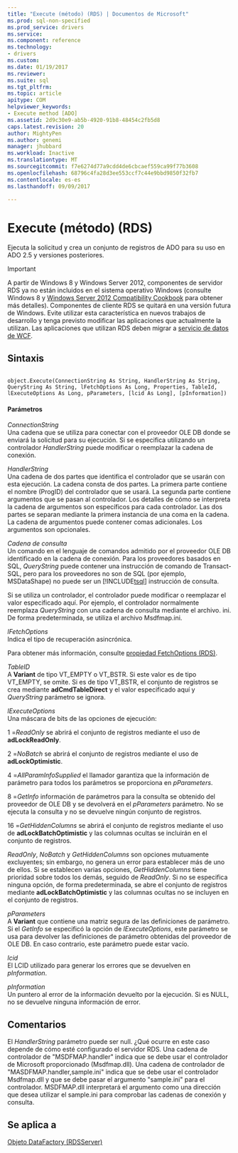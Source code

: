 ```yaml
---
title: "Execute (método) (RDS) | Documentos de Microsoft"
ms.prod: sql-non-specified
ms.prod_service: drivers
ms.service: 
ms.component: reference
ms.technology:
- drivers
ms.custom: 
ms.date: 01/19/2017
ms.reviewer: 
ms.suite: sql
ms.tgt_pltfrm: 
ms.topic: article
apitype: COM
helpviewer_keywords:
- Execute method [ADO]
ms.assetid: 2d9c30e9-ab5b-4920-91b8-48454c2fb5d8
caps.latest.revision: 20
author: MightyPen
ms.author: genemi
manager: jhubbard
ms.workload: Inactive
ms.translationtype: MT
ms.sourcegitcommit: f7e6274d77a9cdd4de6cbcaef559ca99f77b3608
ms.openlocfilehash: 68796c4fa28d3ee553ccf7c44e9bbd9850f32fb7
ms.contentlocale: es-es
ms.lasthandoff: 09/09/2017

---
```

# <a name="execute-method-rds"></a>Execute (método) (RDS)
Ejecuta la solicitud y crea un conjunto de registros de ADO para su uso en ADO 2.5 y versiones posteriores.  
  
> [!IMPORTANT]
>  A partir de Windows 8 y Windows Server 2012, componentes de servidor RDS ya no están incluidos en el sistema operativo Windows (consulte Windows 8 y [Windows Server 2012 Compatibility Cookbook](https://www.microsoft.com/en-us/download/details.aspx?id=27416) para obtener más detalles). Componentes de cliente RDS se quitará en una versión futura de Windows. Evite utilizar esta característica en nuevos trabajos de desarrollo y tenga previsto modificar las aplicaciones que actualmente la utilizan. Las aplicaciones que utilizan RDS deben migrar a [servicio de datos de WCF](http://go.microsoft.com/fwlink/?LinkId=199565).  
  
## <a name="syntax"></a>Sintaxis  
  
```  
  
object.Execute(ConnectionString As String, HandlerString As String, QueryString As String, lFetchOptions As Long, Properties, TableId, lExecuteOptions As Long, pParameters, [lcid As Long], [pInformation])  
```  
  
#### <a name="parameters"></a>Parámetros  
 *ConnectionString*  
 Una cadena que se utiliza para conectar con el proveedor OLE DB donde se enviará la solicitud para su ejecución. Si se especifica utilizando un controlador *HandlerString* puede modificar o reemplazar la cadena de conexión.  
  
 *HandlerString*  
 Una cadena de dos partes que identifica el controlador que se usarán con esta ejecución. La cadena consta de dos partes. La primera parte contiene el nombre (ProgID) del controlador que se usará. La segunda parte contiene argumentos que se pasan al controlador. Los detalles de cómo se interpreta la cadena de argumentos son específicos para cada controlador. Las dos partes se separan mediante la primera instancia de una coma en la cadena. La cadena de argumentos puede contener comas adicionales. Los argumentos son opcionales.  
  
 *Cadena de consulta*  
 Un comando en el lenguaje de comandos admitido por el proveedor OLE DB identificado en la cadena de conexión. Para los proveedores basados en SQL, *QueryString* puede contener una instrucción de comando de Transact-SQL, pero para los proveedores no son de SQL (por ejemplo, MSDataShape) no puede ser un [!INCLUDE[tsql](../../../includes/tsql_md.md)] instrucción de consulta.  
  
 Si se utiliza un controlador, el controlador puede modificar o reemplazar el valor especificado aquí. Por ejemplo, el controlador normalmente reemplaza *QueryString* con una cadena de consulta mediante el archivo. ini. De forma predeterminada, se utiliza el archivo Msdfmap.ini.  
  
 *lFetchOptions*  
 Indica el tipo de recuperación asincrónica.  
  
 Para obtener más información, consulte [propiedad FetchOptions (RDS)](../../../ado/reference/rds-api/fetchoptions-property-rds.md).  
  
 *TableID*  
 A **Variant** de tipo VT_EMPTY o VT_BSTR. Si este valor es de tipo VT_EMPTY, se omite. Si es de tipo VT_BSTR, el conjunto de registros se crea mediante **adCmdTableDirect** y el valor especificado aquí y *QueryString* parámetro se ignora.  
  
 *lExecuteOptions*  
 Una máscara de bits de las opciones de ejecución:  
  
 1 =*ReadOnly* se abrirá el conjunto de registros mediante el uso de **adLockReadOnly**.  
  
 2 =*NoBatch* se abrirá el conjunto de registros mediante el uso de **adLockOptimistic**.  
  
 4 =*AllParamInfoSupplied* el llamador garantiza que la información de parámetro para todos los parámetros se proporciona en *pParameters*.  
  
 8 =*GetInfo* información de parámetros para la consulta se obtenido del proveedor de OLE DB y se devolverá en el *pParameters* parámetro. No se ejecuta la consulta y no se devuelve ningún conjunto de registros.  
  
 16 =*GetHiddenColumns* se abrirá el conjunto de registros mediante el uso de **adLockBatchOptimistic** y las columnas ocultas se incluirán en el conjunto de registros.  
  
 *ReadOnly*, *NoBatch* y *GetHiddenColumns* son opciones mutuamente excluyentes; sin embargo, no genera un error para establecer más de uno de ellos. Si se establecen varias opciones, *GetHiddenColumns* tiene prioridad sobre todos los demás, seguido de *ReadOnly*. Si no se especifica ninguna opción, de forma predeterminada, se abre el conjunto de registros mediante **adLockBatchOptimistic** y las columnas ocultas no se incluyen en el conjunto de registros.  
  
 *pParameters*  
 A **Variant** que contiene una matriz segura de las definiciones de parámetro. Si el *GetInfo* se especificó la opción de *lExecuteOptions*, este parámetro se usa para devolver las definiciones de parámetro obtenidas del proveedor de OLE DB. En caso contrario, este parámetro puede estar vacío.  
  
 *lcid*  
 El LCID utilizado para generar los errores que se devuelven en *pInformation*.  
  
 *pInformation*  
 Un puntero al error de la información devuelto por la ejecución. Si es NULL, no se devuelve ninguna información de error.  
  
## <a name="remarks"></a>Comentarios  
 El *HandlerString* parámetro puede ser null. ¿Qué ocurre en este caso depende de cómo esté configurado el servidor RDS. Una cadena de controlador de "MSDFMAP.handler" indica que se debe usar el controlador de Microsoft proporcionado (Msdfmap.dll). Una cadena de controlador de "MASDFMAP.handler,sample.ini" indica que se debe usar el controlador Msdfmap.dll y que se debe pasar el argumento "sample.ini" para el controlador. MSDFMAP.dll interpretará el argumento como una dirección que desea utilizar el sample.ini para comprobar las cadenas de conexión y consulta.  
  
## <a name="applies-to"></a>Se aplica a  
 [Objeto DataFactory (RDSServer)](../../../ado/reference/rds-api/datafactory-object-rdsserver.md)



